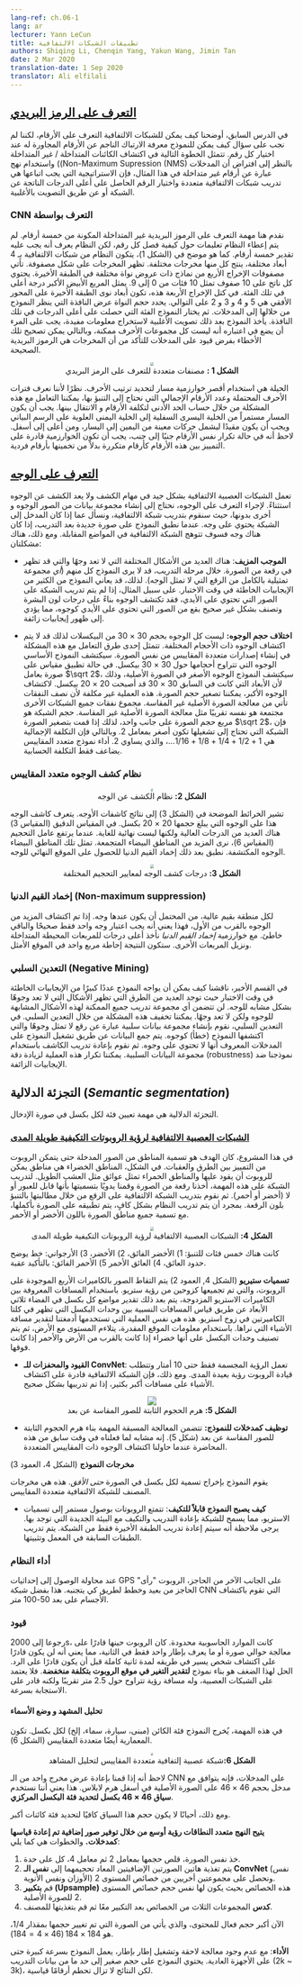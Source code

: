 ```yaml
---
lang-ref: ch.06-1
lang: ar
lecturer: Yann LeCun
title: تطبيقات الشبكات الالتفافية
authors: Shiqing Li, Chenqin Yang, Yakun Wang, Jimin Tan
date: 2 Mar 2020
translation-date: 1 Sep 2020
translator: Ali elfilali
---
```


<!-- ## [Zip Code Recognition](https://www.youtube.com/watch?v=ycbMGyCPzvE&t=43s)

In the previous lecture, we demonstrated that a convolutional network can recognize digits, however, the question remains, how does the model pick each digit and avoid perturbation on neighboring digits. The next step is to detect non/overlapping objects and use the general approach of Non-Maximum Suppression (NMS). Now, given the assumption that the input is a series of non-overlapping digits, the strategy is to train several convolutional networks and using either majority vote or picking the digits corresponding to the highest score generated by the convolutional network.
 -->

## [التعرف على الرمز البريدي](https://www.youtube.com/watch?v=ycbMGyCPzvE&t=43s)

في الدرس السابق، أوضحنا كيف يمكن للشبكات الالتفافية التعرف على الأرقام، لكننا لم نجب على سؤال كيف يمكن للنموذج معرفة الارتباك الناجم عن الأرقام المجاورة له عند اختيار كل رقم. تتمثل الخطوة التالية في اكتشاف الكائنات المتداخلة / غير المتداخلة واستخدام نهج ((Non-Maximum Supression (NMS)  بالنظر إلى افتراض أن المدخلات عبارة عن أرقام غير متداخلة في هذا المثال، فإن الاستراتيجية التي يجب اتباعها هي تدريب شبكات الالتفافية متعددة واختيار الرقم الحاصل على أعلى الدرجات الناتجة عن الشبكة أو عن طريق التصويت بالأغلبية.


<!-- ### Recognition with CNN

Here we present the task of recognizing 5 non-overlapping zip codes. The system was not given any instructions on how to separate each digit but knows that is must predict 5 digits. The system (Figure 1) consists of 4 different sized convolutional networks, each producing one set of outputs. The output is represented in matrices. The four output matrices are from models with a different kernel width in the last layer. In each output, there are 10 rows, representing 10 categories from 0 to 9. The larger white square represents a higher score in that category. In these four output blocks, the horizontal sizes of the last kernel layers are 5, 4, 3 and 2 respectively. The size of the kernel decides the width of the model's viewing window on the input, therefore each model is predicting digits based on different window sizes. The model then takes a majority vote and selects the category that corresponds to the highest score in that window. To extract useful information, one should keep in mind that not all combinations of characters are possible, therefore error correction leveraging input restrictions is useful to ensure the outputs are true zip codes. -->

###  CNN التعرف بواسطة  

نقدم هنا مهمة التعرف على الرموز البريدية غير المتداخلة المكونة من خمسة أرقام. لم يتم إعطاء النظام تعليمات حول كيفية فصل كل رقم، لكن النظام يعرف أنه يجب عليه تقدير خمسة أرقام. كما هو موضح في (الشكل 1)، يتكون النظام من شبكات الالتفافية بـ 4 أبعاد مختلفة، ينتج كل منها مخرجات مختلفة. تظهر المخرجات على شكل مصفوفة. تأتي مصفوفات الإخراج الأربع من نماذج ذات عروض نواة مختلفة في الطبقة الأخيرة. يحتوي كل ناتج على 10 صفوف تمثل 10 فئات من 0 إلى 9. يمثل المربع الأبيض الأكبر درجة أعلى في تلك الفئة. في كتل الإخراج الأربعة هذه، تكون أبعاد نوى الطبقة الأخيرة على المحور الأفقي هي 5 و 4 و 3 و 2 على التوالي. يحدد حجم النواة عرض النافذة التي ينظر النموذج من خلالها إلى المدخلات. ثم يختار النموذج الفئة التي حصلت على أعلى الدرجات في تلك النافذة. يأخذ النموذج بعد ذلك تصويت الأغلبية لاستخراج معلومات مفيدة، يجب على المرء أن يضع في اعتباره أنه ليست كل مجموعات الأحرف ممكنة، وبالتالي يمكن تصحيح تلك الأخطاء بفرض قيود على المدخلات للتأكد من أن المخرجات هي الرموز البريدية الصحيحة.

<center>
<img src="{{site.baseurl}}/images/week06/06-1/O1IN3JD.png" style="zoom: 40%; background-color:#DCDCDC;"/><br>
<b>الشكل 1 :</b> مصنفات متعددة للتعرف على الرمز البريدي
</center>

<!-- Now to impose the order of the characters. The trick is to utilize a shortest path algorithm. Since we are given ranges of possible characters and the total number of digits to predict, We can approach this problem by computing the minimum cost of producing digits and transitions between digit. The path has to be continuous from the lower left cell to the upper right cell on the graph, and the path is restricted to only contain movements from left to right and bottom to top. Note that if the same number is repeated next to each other, the algorithm should be able to distinguish there are repeated numbers instead of predicting a single digit. -->


الحيلة هي استخدام أقصر خوارزمية مسار لتحديد ترتيب الأحرف. نظرًا لأننا نعرف فترات الأحرف المحتملة وعدد الأرقام الإجمالي التي نحتاج إلى التنبؤ بها، يمكننا التعامل مع هذه المشكلة من خلال حساب الحد الأدنى لتكلفة الأرقام  و الانتقال بينها. يجب أن يكون المسار مستمراً من الخلية اليسرى السفلية إلى الخلية اليمنى العلوية على الرسم البياني ويجب أن يكون مقيدًا ليشمل حركات معينة من اليمين إلى اليسار، ومن أعلى إلى أسفل. لاحظ أنه في حالة تكرار نفس الأرقام جنبًا إلى جنب، يجب أن تكون الخوارزمية قادرة على التمييز بين هذه الأرقام كأرقام متكررة بدلاً من تخمينها بأرقام فردية.

<!-- ## [Face detection](https://www.youtube.com/watch?v=ycbMGyCPzvE&t=1241s)

Convolutional neural networks perform well on detection tasks and face detection is no exception. To perform face detection we collect a dataset of images with faces and without faces, on which we train a convolutional net with a window size such as 30 $\times$ 30 pixels and ask the network to tell whether there is a face or not. Once trained, we apply the model to a new image and if there are faces roughly within a 30 $\times$ 30 pixel window, the convolutional net will light up the output at the corresponding locations. However, two problems exist. -->



## [التعرف على الوجه](https://www.youtube.com/watch?v=ycbMGyCPzvE&t=1241s)

تعمل الشبكات العصبية الالتفافية بشكل جيد في مهام الكشف ولا يعد الكشف عن الوجوه استثناءً. لإجراء التعرف على الوجوه، نحتاج إلى إنشاء مجموعة بيانات من الصور الوجوه و أخرى بدونها، حيث سنقوم بتدريب شبكة الالتفافية، ونسأل عما إذا كان المدخل إلى الشبكة يحتوي على وجه. عندما نطبق النموذج على صورة جديدة بعد التدريب، إذا كان هناك وجه فسوف تتوهج الشبكة الالتفافية في المواضع المقابلة. ومع ذلك، هناك مشكلتان:

<!-- - **False Positives**: There are many different variations of non-face objects that may appear in a patch of an image. During the training stage, the model may not see all of them (*i.e.* a fully representative set of non-face patches). Therefore, the model may suffer from a lot of false positives at test time. For example, if the network has not been trained on images containing hands, it may detect faces based on skin tones and incorrectly classify patches of images containing hands as faces, thereby giving rise to false positives. -->

- **الموجب المزيف**: هناك العديد من الأشكال المختلفة التي لا تعد وجهًا والتي قد تظهر في رقعة من الصورة. خلال مرحلة التدريب، قد لا يرى النموذج كل منهم (*أي* مجموعة تمثيلية بالكامل من الرقع التي لا تمثل الوجه). لذلك، قد يعاني النموذج من الكثير من الإيجابيات الخاطئة في وقت الاختبار. على سبيل المثال، إذا لم يتم تدريب الشبكة على الصور التي تحتوي على الأيدي، فقد تكتشف الوجوه بناءً على درجات لون البشرة وتصنف بشكل غير صحيح بقع من الصور التي تحتوي على الأيدي كوجوه، مما يؤدي إلى ظهور إيجابيات زائفة.


<!-- - **Different Face Size:** Not all faces are 30 $\times$ 30 pixels, so faces of differing sizes may not be detected. One way to handle this issue is to generate multi-scale versions of the same image. The original detector will detect faces around 30 $\times$ 30 pixels. If applying a scale on the image of factor $\sqrt 2$, the model will detect faces that were smaller in the original image since what was 30 $\times$ 30 is now 20 $\times$ 20 pixels roughly. To detect bigger faces, we can downsize the image. This process is inexpensive as half of the expense comes from processing the original non-scaled image. The sum of the expenses of all other networks combined is about the same as processing the original non-scaled image. The size of the network is the square of the size of the image on one side, so if you scale down the image by $\sqrt 2$, the network you need to run is smaller by a factor of 2. So the overall cost is $1+1/2+1/4+1/8+1/16…$, which is 2. Performing a multi-scale model only doubles the computational cost. -->

- **اختلاف حجم الوجوه:** ليست كل الوجوه بحجم 30 $\times$ 30 من البيكسلات لذلك قد لا يتم اكتشاف الوجوه ذات الأحجام المختلفة. تتمثل إحدى طرق التعامل مع هذه المشكلة في إنشاء إصدارات متعددة المقاييس من نفس الصورة. 
سيكتشف النموذج الأساسي الوجوه التي تتراوح أحجامها حول 30 $\times$ 30 بيكسل. في حالة تطبيق مقياس على صورة بعامل $\sqrt 2$، سيكتشف النموذج الوجوه الأصغر في الصورة الأصلية، وذلك لأن الأبعاد التي كانت في السابق 30 $\times$ 30 قد أصبحت 20 $\times$ 20 بيكسل. لاكتشاف الوجوه الأكبر، يمكننا تصغير حجم الصورة. هذه العملية غير مكلفة لأن نصف النفقات تأتي من معالجة الصورة الأصلية غير المقاسة. مجموع نفقات جميع الشبكات الأخرى مجتمعة هو نفسه تقريبًا مثل معالجة الصورة الأصلية غير المقاسة. حجم الشبكة هو مربع حجم الصورة على جانب واحد، لذلك إذا قمت بتصغير الصورة $\sqrt 2$، فإن الشبكة التي تحتاج إلى تشغيلها تكون أصغر بمعامل 2. وبالتالي فإن التكلفة الإجمالية هي $1+1/2+1/4+1/8+1/16…$، والذي يساوي 2. أداء نموذج متعدد المقاييس يضاعف فقط التكلفة الحسابية.


<!-- ### A multi-scale face detection system -->

###  نظام كشف الوجوه متعدد المقاييس

<center>
<img src="{{site.baseurl}}/images/week06/06-1/8R3v0Dj.png" style="zoom: 30%; background-color:#DCDCDC;"/><br>
<b>الشكل 2:</b> نظام الكشف عن الوجه
</center>

<!-- The maps shown in (Figure 3) indicate the scores of face detectors. This face detector recognizes faces that are 20 $\times$ 20 pixels in size. In fine-scale (Scale 3) there are many high scores but are not very definitive. When the scaling factor goes up (Scale 6), we see more clustered white regions. Those white regions represent detected faces. We then apply non-maximum suppression to get the final location of the face. -->

تشير الخرائط الموضحة في (الشكل 3) إلى نتائج كاشفات الأوجه. يتعرف كاشف الوجه هذا على الوجوه التي يبلغ حجمها 20 $\times$ 20 بكسل. في المقياس الدقيق (المقياس 3) هناك العديد من الدرجات العالية ولكنها ليست نهائية للغاية. عندما يرتفع عامل التحجيم (المقياس 6)، نرى المزيد من المناطق البيضاء المتجمعة. تمثل تلك المناطق البيضاء الوجوه المكتشفة. نطبق بعد ذلك إخماد القيم الدنيا للحصول على الموقع النهائي للوجه.

<center>
<img src="{{site.baseurl}}/images/week06/06-1/CQ8T00O.png" style="zoom: 40%; background-color:#DCDCDC;"/><br>
<b>الشكل 3:</b> درجات كشف الوجه لمعايير التحجيم المختلفة
</center>


<!-- ### Non-maximum suppression

For each high-scoring region, there is probably a face underneath. If more faces are detected very close to the first, it means that only one should be considered correct and the rest are wrong. With non-maximum suppression, we take the highest-scoring of the overlapping bounding boxes and remove the others. The result will be a single bounding box at the optimum location.
 -->

###  إخماد القيم الدنيا (Non-maximum suppression)

لكل منطقة بقيم عالية، من المحتمل أن يكون عندها وجه. إذا تم اكتشاف المزيد من الوجوه بالقرب من الأول، فهذا يعني أنه يجب اعتبار وجه واحد فقط صحيحًا والباقي خاطئ. مع خوارزمية *إخماد القيم الدنيا* نأخذ أعلى درجات للمربعات المحيطة المتداخلة ونزيل المربعات الأخرى. ستكون النتيجة إحاطة مربع واحد في الموقع الأمثل.


<!-- ### Negative mining

In the last section, we discussed how the model may run into a large number of false positives at test time as there are many ways for non-face objects to appear similar to a face. No training set will include all the possible non-face objects that look like faces. We can mitigate this problem through negative mining. In negative mining, we create a negative dataset of non-face patches which the model has (erroneously) detected as faces. The data is collected by running the model on inputs that are known to contain no faces. Then we retrain the detector using the negative dataset. We can repeat this process to increase the robustness of our model against false positives. -->

###  التعدين السلبي (Negative Mining)

في القسم الأخير، ناقشنا كيف يمكن أن يواجه النموذج عددًا كبيرًا من الإيجابيات الخاطئة في وقت الاختبار حيث توجد العديد من الطرق التي تظهر الأشكال التي لا تعد وجوهًا بشكل مشابه للوجه. لن تتضمن أي مجموعة تدريب جميع الممكنة لهذه الأشكال المشابهة للوجوه ولكن لا تعد وجهًا. يمكننا تخفيف هذه المشكلة من خلال التعدين السلبي. في التعدين السلبي، نقوم بإنشاء مجموعة بيانات سلبية عبارة عن رقع لا تمثل وجوهًا والتي اكتشفها النموذج (خطأ) كوجوه. يتم جمع البيانات عن طريق تشغيل النموذج على المدخلات المعروف أنها لا تحتوي على وجوه. ثم نقوم بإعادة تدريب الكاشف باستخدام مجموعة البيانات السلبية. يمكننا تكرار هذه العملية لزيادة دقة (robustness) نموذجنا ضد الإيجابيات الزائفة.

<!-- ## Semantic segmentation

Semantic segmentation is the task of assigning a category to every pixel in an input image. -->

## **التجزئة الدلالية** (*Semantic segmentation*)

التجزئة الدلالية هي مهمة تعيين فئة لكل بكسل في صورة الإدخال.


<!-- ### [CNN for Long Range Adaptive Robot Vision](https://www.youtube.com/watch?v=ycbMGyCPzvE&t=1669s)

In this project, the goal was to label regions from input images so that a robot can distinguish between roads and obstacles. In the figure, the green regions are areas the robot can drive on and the red regions are obstacles like tall grass. To train the network for this task, we took a patch from the image and manually label it traversable or not (green or red). We then train the convolutional network on the patches by asking it to predict the color of the patch. Once the system is sufficiently trained, it is applied to the entire image, labeling all the regions of the image as green or red. -->

### [الشبكات العصبية الالتفافية لرؤية الروبوتات التكيفية طويلة المدى](https://www.youtube.com/watch?v=ycbMGyCPzvE&t=1669s)

في هذا المشروع، كان الهدف هو تسمية المناطق من الصور المدخلة حتى يتمكن الروبوت من التمييز بين الطرق والعقبات. في الشكل، المناطق الخضراء هي مناطق يمكن للروبوت أن يقود عليها والمناطق الحمراء تمثل عوائق مثل العشب الطويل. لتدريب الشبكة على هذه المهمة، أخذنا رقعة من الصورة وقمنا يدويًا بتسميتها بأنها قابل للعبور أو لا (أخضر أو أحمر). ثم نقوم بتدريب الشبكة الالتفافية على الرقع من خلال مطالبتها بالتنبؤ بلون الرقعة. بمجرد أن يتم تدريب النظام بشكل كافٍ، يتم تطبيقه على الصورة بأكملها، مع تسمية جميع مناطق الصورة باللون الأخضر أو الأحمر.

<center>
<img src="{{site.baseurl}}/images/week06/06-1/5mM7dTT.png" style="zoom: 40%; background-color:#DCDCDC;"/><br>
<b>الشكل 4:</b> الشبكات العصبية الالتفافية لرؤية الروبوتات التكيفية طويلة المدى
</center>

<!-- There were five categories for prediction: 1) super green, 2) green, 3) purple: obstacle foot line, 4) red obstacle  5) super red: definitely an obstacle. -->

كانت هناك خمس فئات للتنبؤ: 1) الأخضر الفائق، 2) الأخضر، 3) الأرجواني: خط يوضح حدود العائق، 4) العائق الأحمر 5) الأحمر الفائق: بالتأكيد عقبة.

<!-- **Stereo Labels** (Figure 4, Column 2)
 Images are captured by the 4 cameras on the robot, which are grouped into 2 stereo vision pairs. Using the known distances between the stereo pair cameras, the positions of every pixel in 3D space are then estimated by measuring the relative distances between the pixels that appear in both the cameras in a stereo pair. This is the same process our brains use to estimate the distance of the objects that we see. Using the estimated position information, a plane is fit to the ground, and pixels are then labeled as green if they are near the ground and red if they are above it. -->

**تسميات ستيريو** (الشكل 4, العمود 2)
يتم التقاط الصور بالكاميرات الأربع الموجودة على الروبوت، والتي تم تجميعها كزوحين من رؤية ستريو. باستخدام المسافات المعروفة بين الكاميرات الاستريو المزدوجة، يتم بعد ذلك تقدير مواضع كل بكسل في الفضاء ثلاثي الأبعاد عن طريق قياس المسافات النسبية بين وحدات البكسل التي تظهر في كلتا الكاميرتين في زوج استريو. هذه هي نفس العملية التي تستخدمها أدمغتنا لتقدير مسافة الأشياء التي نراها. باستخدام معلومات الموقع المقدرة، يتلاءم المستوى مع الأرض، ثم يتم تصنيف وحدات البكسل على أنها خضراء إذا كانت بالقرب من الأرض والأحمر إذا كانت فوقها.

<!-- * **Limitations & Motivation for ConvNet**: The stereo vision only works up to 10 meters and driving a robot requires long-range vision. A ConvNet however, is capable of detecting objects at much greater distances, if trained correctly. -->

* **القيود والمحفزات للـ ConvNet**: تعمل الرؤية المجسمة فقط حتى 10 أمتار وتتطلب قيادة الروبوت رؤية بعيدة المدى. ومع ذلك، فإن الشبكة الالتفافية قادرة على اكتشاف الأشياء على مسافات أكبر بكثير، إذا تم تدريبها بشكل صحيح.

  

<center>
<img src="{{site.baseurl}}/images/week06/06-1/rcxY4Lb.png" style="zoom: 100%; background-color:#DCDCDC;"/><br>
<b>الشكل 5:</b> هرم الحجوم الثابتة للصور المقاسة عن بعد
</center>

<!-- * **Served as Model Inputs**: Important pre-processing includes building a scale-invariant pyramid of distance-normalized images (Figure 5). It is similar to what we have done earlier of this lecture when we tried to detect faces of multiple scales. 

**Model Outputs** (Figure 4, Column 3)

The model outputs a label for every pixel in the image **up to the horizon**. These are classifier outputs of a multi-scale convolutional network. -->

* **توظيف كمدخلات للنموذج:**  تتضمن المعالجة المسبقة المهمة بناء هرم الحجوم الثابتة للصور المقاسة عن بعد (شكل 5). إنه مشابه لما فعلناه في وقت سابق من هذه المحاضرة عندما حاولنا اكتشاف الوجوه ذات المقاييس المتعددة.


**مخرجات النموذج** (الشكل 4، العمود 3)

يقوم النموذج بإخراج تسمية لكل بكسل في الصورة *حتى الأفق*. هذه هي مخرجات المصنف للشبكة الالتفافية متعددة المقاييس.     

<!-- * **How the Model Becomes Adaptive**: The robots have continuous access to the stereo labels, allowing the network to re-train, adapting to the new environment it's in. Please note that only the last layer of the network would be re-trained. The previous layers are trained in the lab and fixed. -->

* **كيف يصبح النموذج قابلاً للتكيف**: تتمتع الروبوتات بوصول مستمر إلى تسميات الاستريو، مما يسمح للشبكة بإعادة التدريب والتكيف مع البيئة الجديدة التي توجد بها. يرجى ملاحظة أنه سيتم إعادة تدريب الطبقة الأخيرة فقط من الشبكة. يتم تدريب الطبقات السابقة في المعمل وتثبيتها.

<!-- **System Performance**

When trying to get to a GPS coordinate on the other side of a barrier, the robot "saw" the barrier from far away and planned a route that avoided it. This is thanks to the CNN detecting objects up 50-100m away. -->

### **أداء النظام**

عند محاولة الوصول إلى إحداثيات GPS على الجانب الآخر من الحاجز، الروبوت "رأى" الحاجز من بعيد وخطط لطريق كي يتجنبه. هذا بفضل شبكة CNN التي تقوم باكتشاف الأجسام على بعد 50-100 متر.

<!-- **Limitation**

Back in the 2000s, computation resources were restricted. The robot was able to process around 1 frame per second, which means it would not be able to detect a person that walks in its way for a whole second before being able to react. The solution for this limitation is a **Low-Cost Visual Odometry** model. It is not based on neural networks, has a vision of ~2.5m but reacts quickly. -->

### قيود

رجوعا إلى 2000s، كانت الموارد الحاسوبية محدودة. كان الروبوت حينها قادرًا على معالجة حوالي صورة أو ما يعرف بإطار واحد فقط في الثانية، مما يعني أنه لن يكون قادرًا على اكتشاف شخص يسير في طريقه لمدة ثانية كاملة قبل أن يكون قادرًا على الرد. الحل لهذا الضغف هو بناء نموذج **لتقدير التغير في موقع الروبوت بتكلفة منخفضة**. فلا يعتمد على الشبكات العصبية، وله مسافة رؤية تتراوح حول 2.5 متر تقريبًا ولكنه قادر على الاستجابة بسرعة.

<!-- ### Scene Parsing and Labelling

In this task, the model outputs an object category (buildings, cars, sky, etc.) for every pixel. The architecture is also multi-scale (Figure 6). -->

#### **تحليل المشهد و وضع الأسماء** 

في هذه المهمة، يُخرج النموذج فئة الكائن (مبنى، سيارة، سماء، إلخ) لكل بكسل. تكون المعمارية أيضًا متعددة المقاييس (الشكل 6).

<center>
<img src="{{site.baseurl}}/images/week06/06-1/VpVbkl5.jpg" style="zoom: 30%; background-color:#DCDCDC;"/><br>
<b>الشكل 6:</b>شبكة عصبية إلتفافية متعددة المقاييس لتحليل المشاهد
</center>

<!-- Notice that if we back project one output of the CNN onto the input, it corresponds to an input window of size $46\times46$ on the original image at the bottom of the Laplacian Pyramid. It means we are **using the context of $46\times46$ pixels to decide the category of the central pixel**.

However, sometimes this context size is not enough to determine the category for larger objects. -->

لاحظ أنه إذا قمنا بإعادة عرض مخرج واحد من الـ CNN على المدخلات، فإنه يتوافق مع مدخل بحجم $46\times46$ على الصورة الأصلية في أسفل هرم لابلاس. هذا يعني أننا نستخدم **سياق 46 × 46 بكسل لتحديد فئة البكسل المركزي**.

ومع ذلك، أحيانًا لا يكون حجم هذا السياق كافيًا لتحديد فئة كائنات أكبر.


<!-- **The multiscale approach enables a wider vision by providing extra rescaled images as  inputs.** The steps are as follows:
1. Take the same image, reduce it by the factor of 2 and a factor of 4, separately.
2. These two extra rescaled images are fed to **the same ConvNet** (same weights, same kernels) and we get another two sets of Level 2 Features.
3. **Upsample** these features so that they have the same size as the Level 2 Features of the original image.
4. **Stack** the three sets of (upsampled) features together and feed them to a classifier.


Now the largest effective size of content, which is from the 1/4 resized image, is $184\times 184\, (46\times 4=184)$. -->

**يتيح النهج متعدد النطاقات رؤية أوسع من خلال توفير صور إضافية تم إعادة قياسها كمدخلات.** والخطوات هي كما يلي:
1.  خذ نفس الصورة، قلص حجمها بمعامل 2 ثم معامل 4، كل على حدة.
2.  يتم تغذية هاتين الصورتين الإضافيتين المعاد تحجيمهما إلى **نفس الـ ConvNet** (نفس الأوزان ونفس الأنوية) ونحصل على مجموعتين أخريين من خصائص المستوى 2.
3. قم **بتكبير (Upsample)** هذه الخصائص بحيث يكون لها نفس حجم خصائص المستوى 2 للصورة الأصلية.
4. **كدس** المجموعات الثلاث من الخصائص بعد التكبير معًا ثم قم بتغذيتها للمصنف.


الآن أكبر حجم فعال للمحتوى، والذي يأتي من الصورة التي تم تغيير حجمها بمقذار 1/4، هو $184\times 184\, (46\times 4=184)$.


<!-- **Performance**: With no post-processing and running frame-by-frame, the model runs very fast even on standard hardware. It has a rather small size of training data (2k~3k), but the results are still record-breaking. -->


**الأداء**: مع عدم وجود معالجة لاحقة وتشغيل إطار بإطار، يعمل النموذج بسرعة كبيرة حتى على الأجهزة العادية. يحتوي النموذج على حجم صغير إلى حد ما من بيانات التدريب (2k ~ 3k)، لكن النتائج لا تزال تحطم أرقامًا قياسية.
